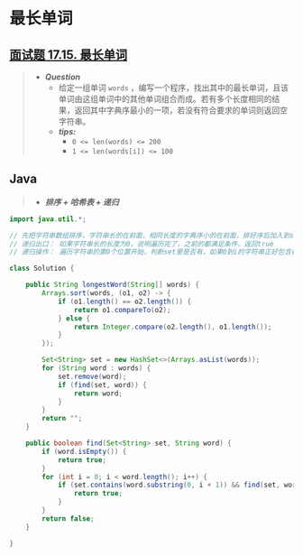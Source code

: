 # 最长单词

## [面试题 17.15. 最长单词](https://leetcode.cn/problems/longest-word-lcci/)

> - ***Question***
>   - 给定一组单词 `words` ，编写一个程序，找出其中的最长单词，且该单词由这组单词中的其他单词组合而成。若有多个长度相同的结果，返回其中字典序最小的一项，若没有符合要求的单词则返回空字符串。
>   - ***tips:***
>     - `0 <= len(words) <= 200`
>     - `1 <= len(words[i]) <= 100`

## Java

> - ***排序 + 哈希表 + 递归***

```java
import java.util.*;

// 先把字符串数组排序，字符串长的在前面，相同长度的字典序小的在前面，排好序后加入到set里判断是否包含，从第一个字符串开始判断，看是否由其它字符串组成，这里可以用递归
// 递归出口： 如果字符串长的长度为0，说明遍历完了，之前的都满足条件，返回true
// 递归操作： 遍历字符串的第0个位置开始，判断set里是否有，如果0到i的字符串正好包含在set里，下次从i+1的位置开始判断，直到遍历完了，字符串长度为0，没找到则返回false

class Solution {

    public String longestWord(String[] words) {
        Arrays.sort(words, (o1, o2) -> {
            if (o1.length() == o2.length()) {
                return o1.compareTo(o2);
            } else {
                return Integer.compare(o2.length(), o1.length());
            }
        });

        Set<String> set = new HashSet<>(Arrays.asList(words));
        for (String word : words) {
            set.remove(word);
            if (find(set, word)) {
                return word;
            }
        }
        return "";
    }

    public boolean find(Set<String> set, String word) {
        if (word.isEmpty()) {
            return true;
        }
        for (int i = 0; i < word.length(); i++) {
            if (set.contains(word.substring(0, i + 1)) && find(set, word.substring(i + 1))) {
                return true;
            }
        }
        return false;
    }

}
```
